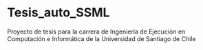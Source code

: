 # Tesis_auto_SSML
Proyecto de tesis para la carrera de Ingeniería de Ejecución en Computación e Informática de la Universidad de Santiago de Chile

